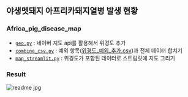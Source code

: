## 야생멧돼지 아프리카돼지열병 발생 현황

### Africa_pig_disease_map

* [`geo.py`](./Africa_pig_disease_map/geo.py) : 네이버 지도 api를 활용해서 위경도 추가
* [`combine_csv.py`](./Africa_pig_disease_map/combine_csv.py) : 예외 항목([위경도_예외_추가.csv](./input/위경도_예외_추가.csv))과 전체 데이터 합치기
* [`map_streamlit.py`](./Africa_pig_disease_map/map_streamlit.py) : 위경도가 포함된 데이터로 스트림릿에 지도 그리기

### Result

![readme jpg](https://github.com/danuni29/occurrence-status-map/assets/117696370/bd57f663-0ac6-40cc-869e-8f4752bfb59a)

